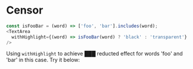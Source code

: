 # Censor

```js
const isFooBar = (word) => ['foo', 'bar'].includes(word);
<TextArea
  withHighlight={(word) => isFooBar(word) ? 'black' : 'transparent'}
/>
```

Using `withHighlight` to achieve ███ reducted effect for words 'foo' and 'bar' in this case.
Try it below:
